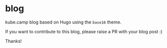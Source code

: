 # blog

kube.camp blog based on Hugo using the `base16` theme.

If you want to contribute to this blog, please raise a PR with your blog post :)

Thanks!
